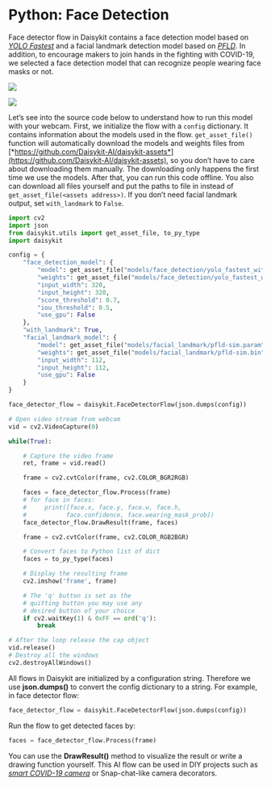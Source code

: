 # Python: Face Detection


Face detector flow in Daisykit contains a face detection model based on
[*YOLO Fastest*](https://github.com/dog-qiuqiu/Yolo-Fastest) and a
facial landmark detection model based on
[*PFLD*](https://github.com/polarisZhao/PFLD-pytorch). In addition, to
encourage makers to join hands in the fighting with COVID-19, we
selected a face detection model that can recognize people wearing face
masks or not.

![](/images/python/image5.png)

![](/images/python/image14.gif)

Let’s see into the source code below to understand how to run this model
with your webcam. First, we initialize the flow with a `config`
dictionary. It contains information about the models used in the flow.
`get_asset_file()` function will automatically download the models
and weights files from
[*https://github.com/Daisykit-AI/daisykit-assets*](https://github.com/Daisykit-AI/daisykit-assets),
so you don’t have to care about downloading them manually. The
downloading only happens the first time we use the models. After that,
you can run this code offline. You also can download all files yourself
and put the paths to file in instead of `get_asset_file(<assets address>)`. If you don’t need facial landmark output, set
`with_landmark` to `False`.

```py
import cv2
import json
from daisykit.utils import get_asset_file, to_py_type
import daisykit

config = {
    "face_detection_model": {
        "model": get_asset_file("models/face_detection/yolo_fastest_with_mask/yolo-fastest-opt.param"),
        "weights": get_asset_file("models/face_detection/yolo_fastest_with_mask/yolo-fastest-opt.bin"),
        "input_width": 320,
        "input_height": 320,
        "score_threshold": 0.7,
        "iou_threshold": 0.5,
        "use_gpu": False
    },
    "with_landmark": True,
    "facial_landmark_model": {
        "model": get_asset_file("models/facial_landmark/pfld-sim.param"),
        "weights": get_asset_file("models/facial_landmark/pfld-sim.bin"),
        "input_width": 112,
        "input_height": 112,
        "use_gpu": False
    }
}

face_detector_flow = daisykit.FaceDetectorFlow(json.dumps(config))

# Open video stream from webcam
vid = cv2.VideoCapture(0)

while(True):

    # Capture the video frame
    ret, frame = vid.read()

    frame = cv2.cvtColor(frame, cv2.COLOR_BGR2RGB)

    faces = face_detector_flow.Process(frame)
    # for face in faces:
    #     print([face.x, face.y, face.w, face.h,
    #           face.confidence, face.wearing_mask_prob])
    face_detector_flow.DrawResult(frame, faces)

    frame = cv2.cvtColor(frame, cv2.COLOR_RGB2BGR)

    # Convert faces to Python list of dict
    faces = to_py_type(faces)

    # Display the resulting frame
    cv2.imshow('frame', frame)

    # The 'q' button is set as the
    # quitting button you may use any
    # desired button of your choice
    if cv2.waitKey(1) & 0xFF == ord('q'):
        break

# After the loop release the cap object
vid.release()
# Destroy all the windows
cv2.destroyAllWindows()
```

All flows in Daisykit are initialized by a configuration string.
Therefore we use **json.dumps()** to convert the config dictionary to a
string. For example, in face detector flow:

```py
face_detector_flow = daisykit.FaceDetectorFlow(json.dumps(config))
```

Run the flow to get detected faces by:

```py
faces = face_detector_flow.Process(frame)
```

You can use the **DrawResult()** method to visualize the result or write
a drawing function yourself. This AI flow can be used in DIY projects
such as [*smart COVID-19
camera*](https://github.com/vietanhdev/smart-face-mask-cam) or
Snap-chat-like camera decorators.
